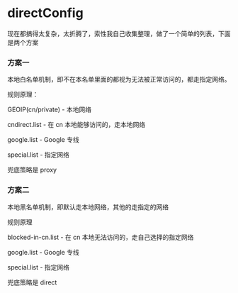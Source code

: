 directConfig
===

现在都搞得太复杂，太折腾了，索性我自己收集整理，做了一个简单的列表，下面是两个方案

### 方案一

本地白名单机制，即不在本名单里面的都视为无法被正常访问的，都走指定网络。

规则原理：

GEOIP(cn/private) - 本地网络

cndirect.list - 在 cn 本地能够访问的，走本地网络

google.list - Google 专线

special.list -  指定网络

兜底策略是 proxy

### 方案二

本地黑名单机制，即默认走本地网络，其他的走指定的网络

规则原理

blocked-in-cn.list - 在 cn 本地无法访问的，走自己选择的指定网络

google.list - Google 专线

special.list -  指定网络

兜底策略是 direct
